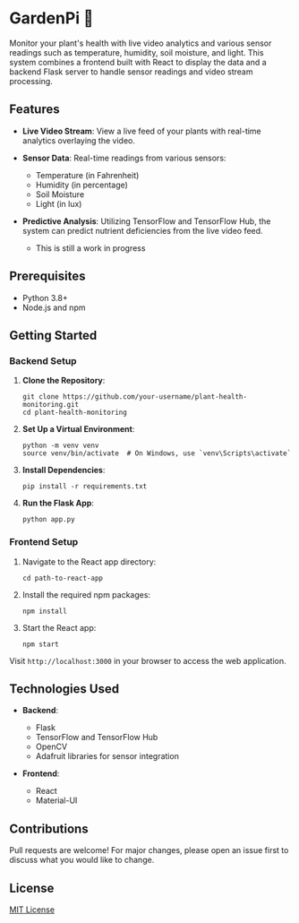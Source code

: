 # GardenPi 🌱

Monitor your plant's health with live video analytics and various sensor readings such as temperature, humidity, soil moisture, and light. This system combines a frontend built with React to display the data and a backend Flask server to handle sensor readings and video stream processing.

## Features

- **Live Video Stream**: View a live feed of your plants with real-time analytics overlaying the video.
- **Sensor Data**: Real-time readings from various sensors:
  - Temperature (in Fahrenheit)
  - Humidity (in percentage)
  - Soil Moisture
  - Light (in lux)
  
- **Predictive Analysis**: Utilizing TensorFlow and TensorFlow Hub, the system can predict nutrient deficiencies from the live video feed.
  - This is still a work in progress
    
## Prerequisites

- Python 3.8+
- Node.js and npm

## Getting Started

### Backend Setup

1. **Clone the Repository**:
    ```
    git clone https://github.com/your-username/plant-health-monitoring.git
    cd plant-health-monitoring
    ```

2. **Set Up a Virtual Environment**:
    ```
    python -m venv venv
    source venv/bin/activate  # On Windows, use `venv\Scripts\activate`
    ```

3. **Install Dependencies**:
    ```
    pip install -r requirements.txt
    ```

4. **Run the Flask App**:
    ```
    python app.py
    ```

### Frontend Setup

1. Navigate to the React app directory:
    ```
    cd path-to-react-app
    ```

2. Install the required npm packages:
    ```
    npm install
    ```

3. Start the React app:
    ```
    npm start
    ```

Visit `http://localhost:3000` in your browser to access the web application.

## Technologies Used

- **Backend**:
  - Flask
  - TensorFlow and TensorFlow Hub
  - OpenCV
  - Adafruit libraries for sensor integration

- **Frontend**:
  - React
  - Material-UI

## Contributions

Pull requests are welcome! For major changes, please open an issue first to discuss what you would like to change.

## License

[MIT License](LICENSE)
